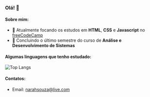 ### Olá! 👋

#### Sobre mim:

- 🔭 Atualmente focando os estudos em **HTML**, **CSS** e **Javascript** no [freeCodeCamp](https://www.freecodecamp.org/portuguese/narahsouza)
- 🌱 Concluindo o último semestre do curso de **Análise e Desenvolvimento de Sistemas**

#### Algumas linguagens que tenho estudado:
![Top Langs](https://github-readme-stats.vercel.app/api/top-langs/?username=narahsouza&layout=compact)

#### Contatos:

- Email: [narahsouza@live.com](mailto:narahsouza@live.com)
